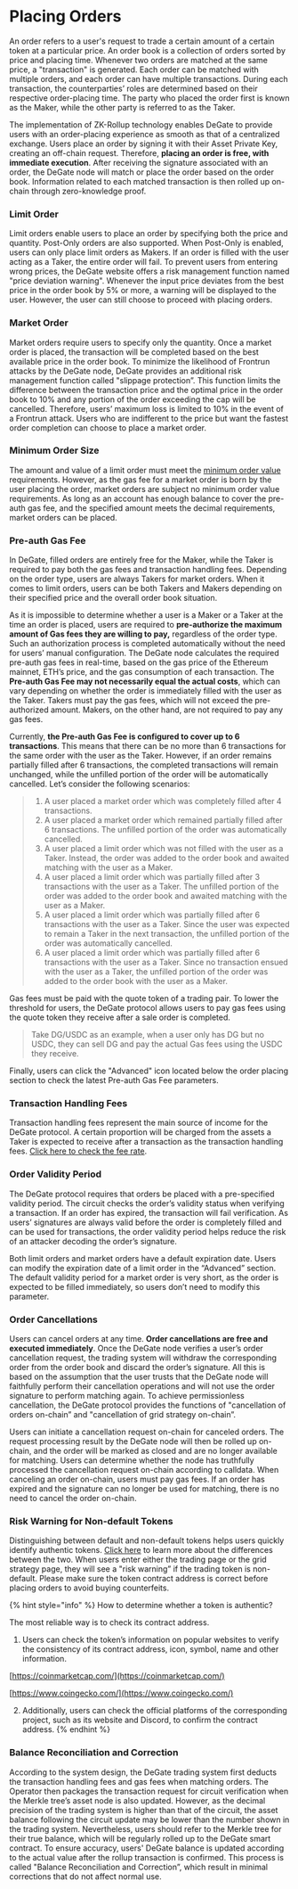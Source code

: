 # Placing Orders

An order refers to a user's request to trade a certain amount of a certain token at a particular price. An order book is a collection of orders sorted by price and placing time. Whenever two orders are matched at the same price, a "transaction" is generated. Each order can be matched with multiple orders, and each order can have multiple transactions. During each transaction, the counterparties’ roles are determined  based on their respective order-placing time. The party who placed the order first is known as the Maker, while the other party is referred to as the Taker.&#x20;

The implementation of ZK-Rollup technology enables DeGate to provide users with an order-placing experience as smooth as that of a centralized exchange. Users place an order by signing it with their Asset Private Key, creating an off-chain request. Therefore, **placing an order is free, with immediate execution**. After receiving the signature associated with an order, the DeGate node will match or place the order based on the order book. Information related to each matched transaction is then rolled up on-chain through zero-knowledge proof.

### Limit Order

Limit orders enable users to place an order by specifying both the price and quantity. Post-Only orders are also supported. When Post-Only is enabled, users can only place limit orders as Makers. If an order is filled with the user acting as a Taker, the entire order will fail. To prevent users from entering wrong prices, the DeGate website offers a risk management function named "price deviation warning". Whenever the input price deviates from the best price in the order book by 5% or more, a warning will be displayed to the user. However, the user can still choose to proceed with placing orders.

### Market Order

Market orders require users to specify only the quantity. Once a market order is placed, the transaction will be completed based on the best available price in the order book. To minimize the likelihood of Frontrun attacks by the DeGate node, DeGate provides an additional risk management function called "slippage protection”. This function limits the difference between the transaction price and the optimal price in the order book to 10% and any portion of the order exceeding the cap will be cancelled. Therefore, users’ maximum loss is limited to 10% in the event of a Frontrun attack. Users who are indifferent to the price but want the fastest order completion can choose to place a market order.

### Minimum Order Size

The amount and value of a limit order must meet the [minimum order value](../concepts/economic-security.md#minimum-order-size) requirements. However, as the gas fee for a market order is born by the user placing the order, market orders are subject no minimum order value requirements. As long as an account has enough balance to cover the pre-auth gas fee, and the specified amount meets the decimal requirements, market orders can be placed.

### Pre-auth Gas Fee

In DeGate, filled orders are entirely free for the Maker, while the Taker is required to pay both the gas fees and transaction handling fees. Depending on the order type, users are always Takers for market orders. When it comes to limit orders, users can be both Takers and Makers depending on their specified price and the overall order book situation.

As it is impossible to determine whether a user is a Maker or a Taker at the time an order is placed, users are required to **pre-authorize the maximum amount of Gas fees they are willing to pay,** regardless of the order type. Such an authorization process is completed automatically without the need for users’ manual configuration. The DeGate node calculates the required pre-auth gas fees in real-time, based on the gas price of the Ethereum mainnet, ETH’s price, and the gas consumption of each transaction. The **Pre-auth Gas Fee may not necessarily equal the actual costs**, which can vary depending on whether the order is immediately filled with the user as the Taker. Takers must pay the gas fees, which will not exceed the pre-authorized amount. Makers, on the other hand, are not required to pay any gas fees.

Currently, **the Pre-auth Gas Fee is configured to cover up to 6 transactions**. This means that there can be no more than 6 transactions for the same order with the user as the Taker. However, if an order remains partially filled after 6 transactions, the completed transactions will remain unchanged, while the unfilled portion of the order will be automatically cancelled. Let’s consider the following scenarios:

> 1. A user placed a market order which was completely filled after 4 transactions.
> 2. A user placed a market order which remained partially filled after 6 transactions. The unfilled portion of the order was automatically cancelled.
> 3. A user placed a limit order which was not filled with the user as a Taker. Instead, the order was added to the order book and awaited matching with the user as a Maker.
> 4. A user placed a limit order which was partially filled after 3 transactions with the user as a Taker. The unfilled portion of the order was added to the order book and awaited matching with the user as a Maker.
> 5. A user placed a limit order which was partially filled after 6 transactions with the user as a Taker. Since the user was expected to remain a Taker in the next transaction, the unfilled portion of the order was automatically cancelled.
> 6. A user placed a limit order which was partially filled after 6 transactions with the user as a Taker. Since no transaction ensued with the user as a Taker, the unfilled portion of the order was added to the order book with the user as a Maker.

Gas fees must be paid with the quote token of a trading pair. To lower the threshold for users, the DeGate protocol allows users to pay gas fees using the quote token they receive after a sale order is completed.

> Take DG/USDC as an example, when a user only has DG but no USDC, they can sell DG and pay the actual Gas fees using the USDC they receive.

Finally, users can click the "Advanced" icon located below the order placing section to check the latest Pre-auth Gas Fee parameters.

### Transaction Handling Fees

Transaction handling fees represent the main source of income for the DeGate protocol. A certain proportion will be charged from the assets a Taker is expected to receive after a transaction as the transaction handling fees. [Click here to check the fee rate](../concepts/protocol-fees.md#transaction-handling-fee-rate).

### Order Validity Period

The DeGate protocol requires that orders be placed with a pre-specified validity period. The circuit checks the order’s validity status when verifying a transaction. If an order has expired, the transaction will fail verification. As users’ signatures are always valid before the order is completely filled and can be used for transactions, the order validity period helps reduce the risk of an attacker decoding the order’s signature.

Both limit orders and market orders have a default expiration date. Users can modify the expiration date of a limit order in the “Advanced” section. The default validity period for a market order is very short, as the order is expected to be filled immediately, so users don’t need to modify this parameter.

### Order Cancellations

Users can cancel orders at any time. **Order cancellations are free and executed immediately**. Once the DeGate node verifies a user’s order cancellation request, the trading system will withdraw the corresponding order from the order book and discard the order’s signature. All this is based on the assumption that the user trusts that the DeGate node will faithfully perform their cancellation operations and will not use the order signature to perform matching again. To achieve permissionless cancellation, the DeGate protocol provides the functions of "cancellation of orders on-chain” and "cancellation of grid strategy on-chain”.

Users can initiate a cancellation request on-chain for canceled orders. The request processing result by the DeGate node will then be rolled up on-chain, and the order will be marked as closed and are no longer available for matching. Users can determine whether the node has truthfully processed the cancellation request on-chain according to calldata. When canceling an order on-chain, users must pay gas fees. If an order has expired and the signature can no longer be used for matching, there is no need to cancel the order on-chain.

### Risk Warning for Non-default Tokens

Distinguishing between default and non-default tokens helps users quickly identify authentic tokens. [Click here](../concepts/economic-security.md#actively-and-inactively-traded-tokens) to learn more about the differences between the two. When users enter either the trading page or the grid strategy page, they will see a "risk warning” if the trading token is non-default. Please make sure the token contract address is correct before placing orders to avoid buying counterfeits.&#x20;

{% hint style="info" %}
How to determine whether a token is authentic?

The most reliable way is to check its contract address.&#x20;

1. Users can check the token’s information on popular websites to verify the consistency of its contract address, icon, symbol, name and other information. &#x20;

&#x20;      [https://coinmarketcap.com/](https://coinmarketcap.com/)

&#x20;      [https://www.coingecko.com/](https://www.coingecko.com/)

2. Additionally, users can check the official platforms of the corresponding project, such as its website and Discord, to confirm the contract address.
{% endhint %}

### Balance Reconciliation and Correction

According to the system design, the DeGate trading system first deducts the transaction handling fees and gas fees when matching orders. The Operator then packages the transaction request for circuit verification when the Merkle tree’s asset node is also updated. However, as the decimal precision of the trading system is higher than that of the circuit, the asset balance following the circuit update may be lower than the number shown in the trading system. Nevertheless, users should refer to the Merkle tree for their true balance, which will be regularly rolled up to the DeGate smart contract. To ensure accuracy, users' DeGate balance is updated according to the actual value after the rollup transaction is confirmed. This process is called "Balance Reconciliation and Correction”, which result in minimal corrections that do not affect normal use.
